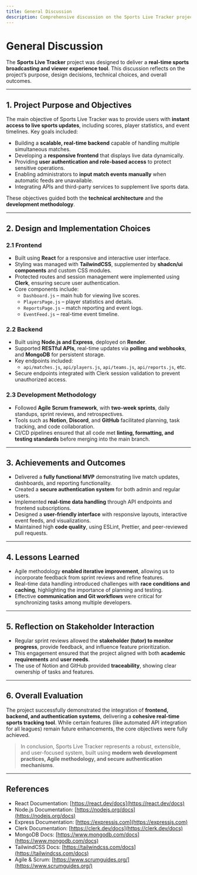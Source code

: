 ```yaml
---
title: General Discussion
description: Comprehensive discussion on the Sports Live Tracker project, design decisions, and outcomes.
---
```


# General Discussion

The **Sports Live Tracker** project was designed to deliver a **real-time sports broadcasting and viewer experience tool**. This discussion reflects on the project’s purpose, design decisions, technical choices, and overall outcomes.

---

## 1. Project Purpose and Objectives

The main objective of Sports Live Tracker was to provide users with **instant access to live sports updates**, including scores, player statistics, and event timelines. Key goals included:

- Building a **scalable, real-time backend** capable of handling multiple simultaneous matches.
- Developing a **responsive frontend** that displays live data dynamically.
- Providing **user authentication and role-based access** to protect sensitive operations.
- Enabling administrators to **input match events manually** when automatic feeds are unavailable.
- Integrating APIs and third-party services to supplement live sports data.

These objectives guided both the **technical architecture** and the **development methodology**.

---

## 2. Design and Implementation Choices

### 2.1 Frontend

- Built using **React** for a responsive and interactive user interface.
- Styling was managed with **TailwindCSS**, supplemented by **shadcn/ui components** and custom CSS modules.
- Protected routes and session management were implemented using **Clerk**, ensuring secure user authentication.
- Core components include:
  - `Dashboard.js` – main hub for viewing live scores.
  - `PlayersPage.js` – player statistics and details.
  - `ReportsPage.js` – match reporting and event logs.
  - `EventFeed.js` – real-time event timeline.

### 2.2 Backend

- Built using **Node.js and Express**, deployed on **Render**.
- Supported **RESTful APIs**, real-time updates via **polling and webhooks**, and **MongoDB** for persistent storage.
- Key endpoints included:
  - `api/matches.js`, `api/players.js`, `api/teams.js`, `api/reports.js`, etc.
- Secure endpoints integrated with Clerk session validation to prevent unauthorized access.

### 2.3 Development Methodology

- Followed **Agile Scrum framework**, with **two-week sprints**, daily standups, sprint reviews, and retrospectives.
- Tools such as **Notion**, **Discord**, and **GitHub** facilitated planning, task tracking, and code collaboration.
- CI/CD pipelines ensured that all code met **linting, formatting, and testing standards** before merging into the main branch.

---

## 3. Achievements and Outcomes

- Delivered a **fully functional MVP** demonstrating live match updates, dashboards, and reporting functionality.
- Created a **secure authentication system** for both admin and regular users.
- Implemented **real-time data handling** through API endpoints and frontend subscriptions.
- Designed a **user-friendly interface** with responsive layouts, interactive event feeds, and visualizations.
- Maintained high **code quality**, using ESLint, Prettier, and peer-reviewed pull requests.

---

## 4. Lessons Learned

- Agile methodology **enabled iterative improvement**, allowing us to incorporate feedback from sprint reviews and refine features.
- Real-time data handling introduced challenges with **race conditions and caching**, highlighting the importance of planning and testing.
- Effective **communication and Git workflows** were critical for synchronizing tasks among multiple developers.

---

## 5. Reflection on Stakeholder Interaction

- Regular sprint reviews allowed the **stakeholder (tutor) to monitor progress**, provide feedback, and influence feature prioritization.
- This engagement ensured that the project aligned with both **academic requirements** and **user needs**.
- The use of Notion and GitHub provided **traceability**, showing clear ownership of tasks and features.

---

## 6. Overall Evaluation

The project successfully demonstrated the integration of **frontend, backend, and authentication systems**, delivering a **cohesive real-time sports tracking tool**. While certain features (like automated API integration for all leagues) remain future enhancements, the core objectives were fully achieved.

> In conclusion, Sports Live Tracker represents a robust, extensible, and user-focused system, built using **modern web development practices, Agile methodology, and secure authentication mechanisms**.

---

## References

- React Documentation: [https://react.dev/docs](https://react.dev/docs)  
- Node.js Documentation: [https://nodejs.org/docs](https://nodejs.org/docs)  
- Express Documentation: [https://expressjs.com](https://expressjs.com)  
- Clerk Documentation: [https://clerk.dev/docs](https://clerk.dev/docs)  
- MongoDB Docs: [https://www.mongodb.com/docs](https://www.mongodb.com/docs)  
- TailwindCSS Docs: [https://tailwindcss.com/docs](https://tailwindcss.com/docs)  
- Agile & Scrum: [https://www.scrumguides.org/](https://www.scrumguides.org/)

